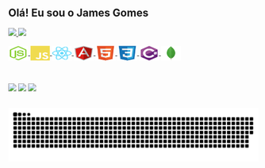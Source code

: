 ## Olá! Eu sou o James Gomes
<div>
  <a href="https://github.com/jamesgomes">
    <img width="50%"
      src="https://github-readme-stats.vercel.app/api?username=jamesgomes&show_icons=true&theme=dark&include_all_commits=true&count_private=true" />
    <img width="49%"
      src="https://github-readme-stats.vercel.app/api/top-langs/?username=jamesgomes&layout=compact&langs_count=7&theme=dark" />
</div>
<div style="display: inline_block"><br>
  <img align="center" alt="James-Nodejs" height="30" width="40"
    src="https://raw.githubusercontent.com/devicons/devicon/master/icons/nodejs/nodejs-original.svg">
  <img align="center" alt="James-Js" height="30" width="40"
    src="https://raw.githubusercontent.com/devicons/devicon/master/icons/javascript/javascript-plain.svg">
  <img align="center" alt="James-React" height="30" width="40"
    src="https://raw.githubusercontent.com/devicons/devicon/master/icons/react/react-original.svg">
  <img align="center" alt="James-angularjs" height="30" width="40"
    src="https://raw.githubusercontent.com/devicons/devicon/master/icons/angularjs/angularjs-original.svg">
  <img align="center" alt="James-HTML" height="30" width="40"
    src="https://raw.githubusercontent.com/devicons/devicon/master/icons/html5/html5-original.svg">
  <img align="center" alt="James-CSS" height="30" width="40"
    src="https://raw.githubusercontent.com/devicons/devicon/master/icons/css3/css3-original.svg">
  <img align="center" alt="James-Csharp" height="30" width="40"
    src="https://raw.githubusercontent.com/devicons/devicon/master/icons/csharp/csharp-original.svg">
  <img align="center" alt="James-mongodb" height="30" width="40"
    src="https://raw.githubusercontent.com/devicons/devicon/master/icons/mongodb/mongodb-original.svg">
</div>

##

<div style="display: inline_block"><br>
  <a href="https://instagram.com/jamesgomes" target="_blank"><img
      src="https://img.shields.io/badge/-Instagram-%23E4405F?style=for-the-badge&logo=instagram&logoColor=white"
      target="_blank"></a>
  <a href="mailto:jamesgomes.sistemas@gmail.com"><img
      src="https://img.shields.io/badge/-Gmail-%23333?style=for-the-badge&logo=gmail&logoColor=white"
      target="_blank"></a>
  <a href="https://https://www.linkedin.com/in/jamesgomesbr/" target="_blank"><img
      src="https://img.shields.io/badge/-LinkedIn-%230077B5?style=for-the-badge&logo=linkedin&logoColor=white"
      target="_blank"></a>

</div>
  
  ##
![Snake animation](https://github.com/jamesgomes/jamesgomes/blob/output/github-contribution-grid-snake.svg)
